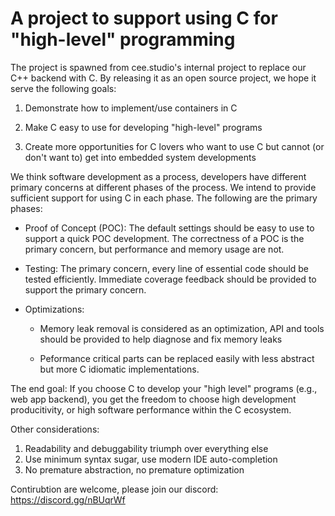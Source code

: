 # A project to support using C for "high-level" programming

The project is spawned from cee.studio's internal project to replace
our C++ backend with C. By releasing it as an open source
project, we hope it serve the following goals:

1. Demonstrate how to implement/use containers in C

2. Make C easy to use for developing "high-level" programs

3. Create more opportunities for C lovers who want to use C but cannot
(or don't want to) get into embedded system developments


We think software development as a process, developers have different
primary concerns at different phases of the process. We intend to
provide sufficient support for using C in each phase. The following
are the primary phases:

* Proof of Concept (POC):
  The default settings should be easy to use to support a quick POC development. 
  The correctness of a POC is the primary concern, but performance and 
  memory usage are not.

* Testing:
  The primary concern, every line of essential code should be tested efficiently. 
  Immediate coverage feedback should be provided to support the primary concern.

* Optimizations:

   - Memory leak removal is considered as an optimization, API and
     tools should be provided to help diagnose and fix memory leaks
   
   - Peformance critical parts can be replaced easily with less abstract but more
     C idiomatic implementations.


The end goal: If you choose C to develop your "high level" programs
(e.g., web app backend), you get the freedom to choose high
development producitivity, or high software performance within the C
ecosystem.


Other considerations:
1. Readability and debuggability triumph over everything else
2. Use minimum syntax sugar, use modern IDE auto-completion
3. No premature abstraction, no premature optimization

Contirubtion are welcome, please join our discord: https://discord.gg/nBUqrWf